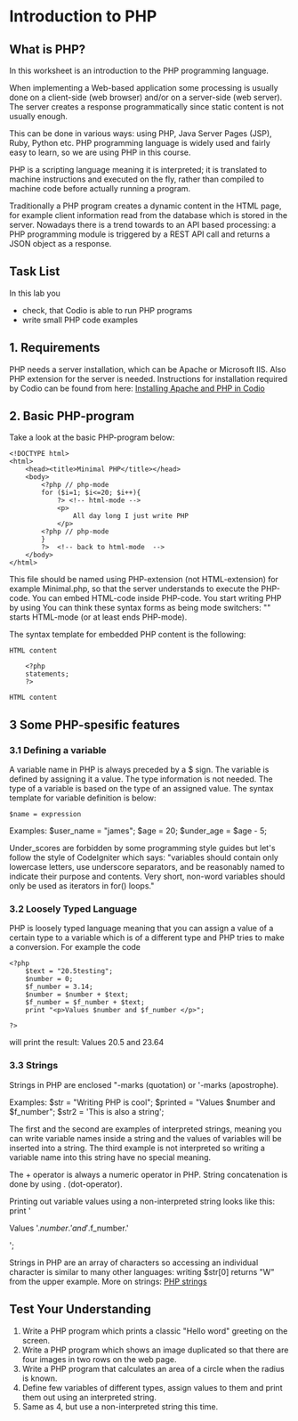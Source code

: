 # Introduction to PHP

## What is PHP?

In this worksheet is an introduction to the PHP programming language.

When implementing a Web-based application some processing is usually done on a client-side (web browser) and/or on a server-side (web server). The server creates a response programmatically since static content is not usually enough.

This can be done in various ways: using PHP, Java Server Pages (JSP), Ruby, Python etc. PHP programming language is widely used and fairly easy to learn, so we are using PHP
in this course.

PHP is a scripting language meaning it is interpreted; it is translated to machine instructions and executed on the fly, rather than compiled to machine
code before actually running a program.

Traditionally a PHP program creates a dynamic content in the HTML page, for example client information read from the database which is stored in the server. Nowadays there is a trend towards to an API based processing: a PHP programming module is triggered by a REST API call and returns a JSON object as a response.

## Task List

In this lab you

- check, that Codio is able to run PHP programs
- write small PHP code examples

## 1. Requirements

PHP needs a server installation, which can be Apache or Microsoft IIS. Also PHP extension for the server is needed. Instructions for installation required by Codio can be found from here:
[Installing Apache and PHP in Codio][apache]
## 2. Basic PHP-program

Take a look at the basic PHP-program below:
```
<!DOCTYPE html>
<html>
    <head><title>Minimal PHP</title></head>
    <body>  
        <?php // php-mode
        for ($i=1; $i<=20; $i++){      
            ?> <!-- html-mode -->
            <p>
                All day long I just write PHP
            </p>
        <?php // php-mode
        }   
        ?>  <!-- back to html-mode  -->
    </body>
</html>
```
This file should be named using PHP-extension (not HTML-extension) for example Minimal.php, so that the server understands to execute the PHP-code.
You can embed HTML-code inside PHP-code. You start writing PHP by using <?php and end it by using ?> You can think these syntax forms as being mode switchers:
"<?php" starts PHP-mode, "?>" starts HTML-mode (or at least ends PHP-mode).

The syntax template for embedded PHP content is the following:
```
HTML content

    <?php
    statements;
    ?>
 
HTML content
``` 



## 3 Some PHP-spesific features

### 3.1 Defining a variable

A variable name in PHP is always preceded by a $ sign. The variable is defined by assigning it a value. The type information is not needed.
The type of a variable is based on the type of an assigned value. The syntax template for variable definition is below:

```
$name = expression
```

Examples:
$user_name = "james";
$age = 20;
$under_age = $age - 5;

Under_scores are forbidden by some programming style guides but let's follow the style of CodeIgniter which says: 
"variables should contain only lowercase letters, use underscore separators, and be reasonably named to indicate their purpose and contents. Very short, non-word variables should only be used as iterators in for() loops."

### 3.2 Loosely Typed Language

PHP is loosely typed language meaning that you can assign a value of a certain type to a variable which is of a different type and PHP tries to
make a conversion. For example the code
```
<?php
    $text = "20.5testing";
    $number = 0;
    $f_number = 3.14;
    $number = $number + $text;
    $f_number = $f_number + $text;
    print "<p>Values $number and $f_number </p>";

?>
```
will print the result: Values 20.5 and 23.64 


### 3.3 Strings

Strings in PHP are enclosed "-marks (quotation) or '-marks (apostrophe).

Examples:
$str = "Writing PHP is cool";
$printed = "Values $number and $f_number";
$str2 = 'This is also a string';

The first and the second are examples of interpreted strings, meaning you can write variable names inside a string and the values of variables will be inserted into a string.
The third example is not interpreted so writing a variable name into this string have no special meaning.

The + operator is always a numeric operator in PHP. String concatenation is done by using . (dot-operator).

Printing out variable values using a non-interpreted string looks like this:
print '<p>Values '.$number.' and '.$f_number.'</p>';

Strings in PHP are an array of characters so accessing an individual character is similar to many other languages: writing $str[0] returns "W" from the upper example.
More on strings: [PHP strings][PHPStrings]

## Test Your Understanding

1. Write a PHP program which prints a classic "Hello word" greeting on the screen.
2. Write a PHP program which shows an image duplicated so that there are four images in two rows on the web page.
3. Write a PHP program that calculates an area of a circle when the radius is known.
4. Define few variables of different types, assign values to them and print them out using an interpreted string.
5. Same as 4, but use a non-interpreted string this time.


[apache]: https://codio.com/docs/DEL-specifics/php/
[PHPStrings]: http://php.net/manual/en/language.types.string.php